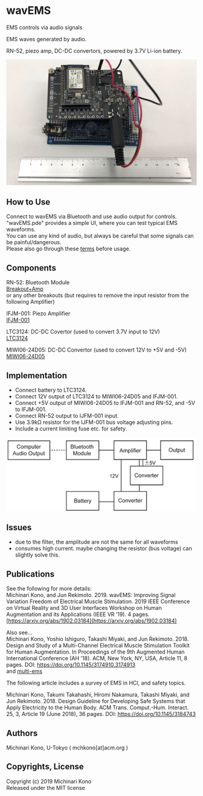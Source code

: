 # wavEMS
EMS controls via audio signals  
  
EMS waves generated by audio.  
  
RN-52, piezo amp, DC-DC convertors, powered by 3.7V Li-ion battery.  

![wavems](https://github.com/rkmtlab/wavEMS/blob/master/images/wavems.jpg)

## How to Use  
Connect to wavEMS via Bluetooth and use audio output for controls.  
"wavEMS.pde" provides a simple UI, where you can test typical EMS waveforms.  
You can use any kind of audio, but always be careful that some signals can be painful/dangerous.  
Please also go through these [terms](https://github.com/rkmtlab/multi-ems/blob/multi-ems-3.1.1/TERMSOFUSE.md) before usage.  
    
  
## Components  
RN-52: Bluetooth Module  
[Breakout+Amp](https://shop.emergeplus.jp/hachiware-btamp-kit/)  
or any other breakouts (but requires to remove the input resistor from the following Amplifier)  
  
IFJM-001: Piezo Amplifier  
[IFJM-001](https://www.marutsu.co.jp/pc/i/1099677/)  
  
LTC3124: DC-DC Covertor (used to convert 3.7V input to 12V)  
[LTC3124](https://strawberry-linux.com/catalog/items?code=13124)  
  
MIWI06-24D05: DC-DC Convertor (used to convert 12V to +5V and -5V)  
[MIWI06-24D05](http://akizukidenshi.com/catalog/g/gM-06536/) 
  
  
## Implementation  
- Connect battery to LTC3124.
- Connect 12V output of LTC3124 to MIWI06-24D05 and IFJM-001.
- Connect +5V output of MIWI06-24D05 to IFJM-001 and RN-52, and -5V to IFJM-001.
- Connect RN-52 output to IJFM-001 input.
- Use 3.9kΩ resistor for the IJFM-001 bus voltage adjusting pins.
- Include a current limiting fuse etc. for safety.  
  
![system](https://github.com/rkmtlab/wavEMS/blob/master/images/system.jpg)  
  
## Issues  
- due to the filter, the amplitude are not the same for all waveforms  
- consumes high current. maybe changing the resistor (bus voltage) can slightly solve this.  
  
## Publications  
See the following for more details:  
Michinari Kono, and Jun Rekimoto. 2019. wavEMS: Improving Signal Variation Freedom of Electrical Muscle Stimulation. 2019 IEEE Conference on Virtual Reality and 3D User Interfaces Workshop on Human Augmentation and its Applications (IEEE VR ’19). 4 pages. [https://arxiv.org/abs/1902.03184](https://arxiv.org/abs/1902.03184)  
  
Also see...  
Michinari Kono, Yoshio Ishiguro, Takashi Miyaki, and Jun Rekimoto. 2018. Design and Study of a Multi-Channel Electrical Muscle Stimulation Toolkit for Human Augmentation. In Proceedings of the 9th Augmented Human International Conference (AH '18). ACM, New York, NY, USA, Article 11, 8 pages. DOI: https://doi.org/10.1145/3174910.3174913  
and [multi-ems](https://github.com/rkmtlab/multi-ems)

The following article includes a survey of EMS in HCI, and safety topics.

Michinari Kono, Takumi Takahashi, Hiromi Nakamura, Takashi Miyaki, and Jun Rekimoto. 2018. Design Guideline for Developing Safe Systems that Apply Electricity to the Human Body. ACM Trans. Comput.-Hum. Interact. 25, 3, Article 19 (June 2018), 36 pages. DOI: https://doi.org/10.1145/3184743  
  
## Authors

Michinari Kono, U-Tokyo ( mchkono[at]acm.org )

## Copyrights, License      
  
Copyright (c) 2019 Michinari Kono  
Released under the MIT license 
